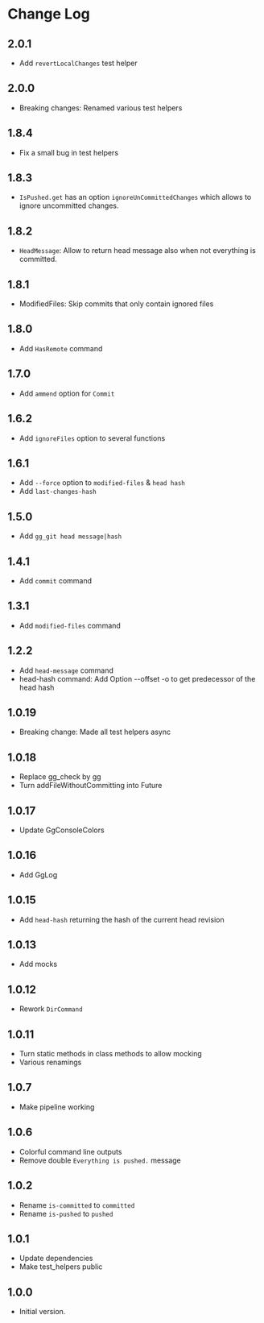 # Change Log

## 2.0.1

- Add `revertLocalChanges` test helper

## 2.0.0

- Breaking changes: Renamed various test helpers

## 1.8.4

- Fix a small bug in test helpers

## 1.8.3

- `IsPushed.get` has an option `ignoreUnCommittedChanges` which allows to ignore uncommitted changes.

## 1.8.2

- `HeadMessage`: Allow to return head message also when not everything is committed.

## 1.8.1

- ModifiedFiles: Skip commits that only contain ignored files

## 1.8.0

- Add `HasRemote` command

## 1.7.0

- Add `ammend` option for `Commit`

## 1.6.2

- Add `ignoreFiles` option to several functions

## 1.6.1

- Add `--force` option to `modified-files` & `head hash`
- Add `last-changes-hash`

## 1.5.0

- Add `gg_git head message|hash`

## 1.4.1

- Add `commit` command

## 1.3.1

- Add `modified-files` command

## 1.2.2

- Add `head-message` command
- head-hash command: Add Option --offset -o to get predecessor of the head hash

## 1.0.19

- Breaking change: Made all test helpers async

## 1.0.18

- Replace gg_check by gg
- Turn addFileWithoutCommitting into Future

## 1.0.17

- Update GgConsoleColors

## 1.0.16

- Add GgLog

## 1.0.15

- Add `head-hash` returning the hash of the current head revision

## 1.0.13

- Add mocks

## 1.0.12

- Rework `DirCommand`

## 1.0.11

- Turn static methods in class methods to allow mocking
- Various renamings

## 1.0.7

- Make pipeline working

## 1.0.6

- Colorful command line outputs
- Remove double `Everything is pushed.` message

## 1.0.2

- Rename `is-committed` to `committed`
- Rename `is-pushed` to `pushed`

## 1.0.1

- Update dependencies
- Make test_helpers public

## 1.0.0

- Initial version.
